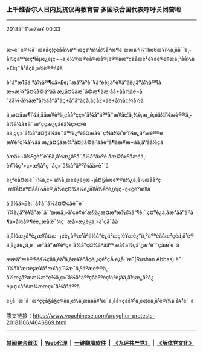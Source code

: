 ### 上千维吾尔人日内瓦抗议再教育营 多国联合国代表呼吁关闭营地 
------------------------

<div class="published">
 <span class="date" title="ä¸­å½æ¶é´">
  <time datetime="2018-11-07T00:33:31+08:00">
   2018å¹´11æ7æ¥ 00:33
  </time>
 </span>
</div>
<br/>
<div class="wsw">
 <p paraeid="{b7e8aebf-9e7c-44cc-bfd1-c2fb55ae664b}{27}" paraid="2105852772">
  æ»é¨è®¾å¨æ¥åç¦çèåå½äººæçäºä¼å½å°æ¶é´ææäºï¼11æ6æ¥ï¼ä¸åå¯¹ä¸­å½çäººæç¶åµè¿è¡ç¬¬ä¸è½®æ®éå®æå®¡è®®ãæ°çâåæè²è¥âé®é¢æä¸ºåå½ä»£è¡¨å³åçä¸»è¦è®®é¢ã
 </p>
 <p paraeid="{b7e8aebf-9e7c-44cc-bfd1-c2fb55ae664b}{57}" paraid="854877742">
  è³å°æ13ä¸ªå½å®¶çä»£è¡¨æåºåºè¯¥å³é­è¿äºè¥å°ãè¿äºå½å®¶åæ¬æ¾³å¤§å©äºãå æ¿å¤§ãæ¯å©æ¶ãæ·åå±åå½ãè¬å°ãå¾·å½ãæ³å½ãå°å²ãç±å°å°ãçå¸ãçå£«ãè±å½ãç¾å½ã
 </p>
 <p paraeid="{b7e8aebf-9e7c-44cc-bfd1-c2fb55ae664b}{81}" paraid="1727453685">
  ä¸æ­¤åæ¶ï¼ä¸ååæ¥èªä¸çåå°çç»´å¾å°äººå¨æ¥åç¦ä¸¾è¡æ¸¸è¡éä¼ï¼æè®®ä¸­å½å½å±å¨æ°ççæ¿ç­ãéä¼ç»ç»èãä¸çç»´å¾å°å¤§ä¼åè¨äººè¿ªéå¤æåè¯ç¾å½ä¹é³ï¼è¿äºæè®®èæ¥èªç¾å½ãå æ¿å¤§ãæ¾³å¤§å©äºãåè³å¶ãæ¥æ¬ãä¸­äºåå½ç­ã
 </p>
 <div class="wsw__embed">
 </div>
 <p paraeid="{b7e8aebf-9e7c-44cc-bfd1-c2fb55ae664b}{81}" paraid="1727453685">
  âæä»¬å¼ºçè°´è´£ä¸­å½æ¿åºå¨å½å°å»ºé åæ©å»ºåæéä¸­è¥ï¼ç³»ç»æ§å°ç ´åç»´å¾å°äººï¼âä»è¯´ã
 </p>
 <p paraeid="{b7e8aebf-9e7c-44cc-bfd1-c2fb55ae664b}{127}" paraid="1072558843">
  è¿ªéå¤æè¯´ï¼ä¸ç»´ä¼å¸æéè¿è¿æ¬¡å¤§åæè®®ä½¿ä¸­å½æåå°ç´æ¥å¤äº¤ååï¼åè®¸å½éç¤¾ä¼è¿å¥å½å°è¿è¡ç¬ç«çè°æ¥ã
 </p>
 <p paraeid="{b7e8aebf-9e7c-44cc-bfd1-c2fb55ae664b}{151}" paraid="1119886076">
  ä¸­å½ä»£è¡¨å¢å¨å½å¤©çåè¨è¯´ï¼è¿äºè¥å°æ¯å¯¹ææä¸»ä¹çé¢é²æ§ä¿æ¤æªæ½ï¼å¹¶è¡¨ç¤ºè¿ä¸åæ³åå°äºå¶ä»å½å®¶éè¿æå­¦è¯¾ç¨æå»æ¿è¿ä¸»ä¹çå¯åã
 </p>
 <p paraeid="{b7e8aebf-9e7c-44cc-bfd1-c2fb55ae664b}{167}" paraid="737992223">
  ä¸­å½æ¿åºè¿æ¥å¤æ¬¡éè¿å®æ¹åªä½å°è¿äºæç¦è¥æè¿°ä¸ºäººéãåæ³çèä¸å¹è®­ä¸­å¿ãè¿ä¸è¯´æ³åå°æ¥èªç»´å¾å°ç¤¾åºåäººæå¢ä½çå¹¿æ³è´¨çåæ¹è¯ã
 </p>
 <p paraeid="{b7e8aebf-9e7c-44cc-bfd1-c2fb55ae664b}{173}" paraid="1826353974">
  ææäºæè®®éä¼çåä¸èä¹ä¸ãæ¥èªåçé¡¿çé²çÂ·é¿å·´æ¯(Rushan Abbas) è¯´ï¼å¥¹æ­¤è¡æ¥å°æ¥åç¦ï¼æ¯ä¸ºäºæè®®ä¸­å½æ¿åºææ¼æ°ç¾ä¸ç»´å¾å°äººçåäººéç½ªè¡ãä¸­å½æ¿åºå¿é¡»ç«å³éæ¾ææç»´å¾å°äººã
 </p>
 <p paraeid="{b7e8aebf-9e7c-44cc-bfd1-c2fb55ae664b}{203}" paraid="838031314">
  é¿å·´æ¯å¨æ°ççå§å§ç®åä¸è½ä¸æãâå¥¹æ¯ä¸åå»çãå¥¹ä¸éè¦èä¸å¹è®­ï¼â å¥¹è¯´ã
 </p>
</div>

原文链接：https://www.voachinese.com/a/uyghur-protests-20181106/4646869.html


------------------------
#### [禁闻聚合首页](https://github.com/gfw-breaker/banned-news/blob/master/README.md) &nbsp;|&nbsp; [Web代理](https://github.com/gfw-breaker/open-proxy/blob/master/README.md) &nbsp;|&nbsp;  [一键翻墙软件](https://github.com/gfw-breaker/nogfw/blob/master/README.md) &nbsp;|&nbsp; [《九评共产党》](https://github.com/gfw-breaker/9ping.md/blob/master/README.md#九评之一评共产党是什么) &nbsp;|&nbsp; [《解体党文化》](https://github.com/gfw-breaker/jtdwh.md/blob/master/README.md#绪论)